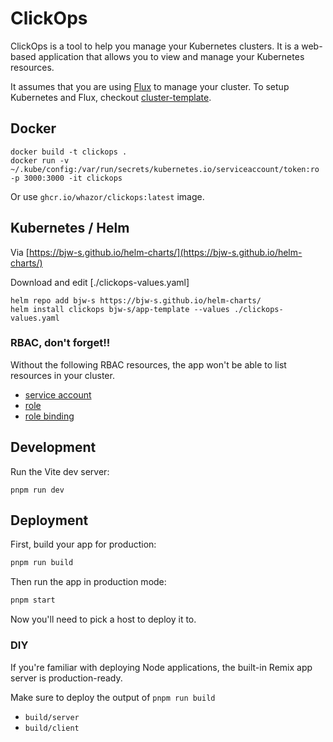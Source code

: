 # ClickOps

ClickOps is a tool to help you manage your Kubernetes clusters. It is a web-based application that allows you to view and manage your Kubernetes resources.

It assumes that you are using [Flux](https://fluxcd.io/) to manage your cluster. To setup Kubernetes and Flux, checkout [cluster-template](https://github.com/onedr0p/cluster-template).


## Docker
```
docker build -t clickops . 
docker run -v ~/.kube/config:/var/run/secrets/kubernetes.io/serviceaccount/token:ro -p 3000:3000 -it clickops
```

Or use `ghcr.io/whazor/clickops:latest` image.


## Kubernetes / Helm
Via [https://bjw-s.github.io/helm-charts/](https://bjw-s.github.io/helm-charts/)

Download and edit [./clickops-values.yaml]

```
helm repo add bjw-s https://bjw-s.github.io/helm-charts/
helm install clickops bjw-s/app-template --values ./clickops-values.yaml
```

### RBAC, don't forget!!

Without the following RBAC resources, the app won't be able to list resources in your cluster.

- [service account](./k8s/sa.yaml)
- [role](./k8s/role.yaml)
- [role binding](./k8s/role-binding.yaml)


## Development

Run the Vite dev server:

```shellscript
pnpm run dev
```

## Deployment

First, build your app for production:

```sh
pnpm run build
```

Then run the app in production mode:

```sh
pnpm start
```

Now you'll need to pick a host to deploy it to.

### DIY

If you're familiar with deploying Node applications, the built-in Remix app server is production-ready.

Make sure to deploy the output of `pnpm run build`

- `build/server`
- `build/client`
